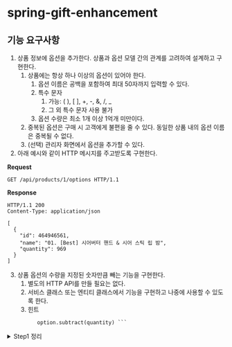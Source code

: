 # spring-gift-enhancement

## 기능 요구사항
1. 상품 정보에 옵션을 추가한다. 상품과 옵션 모델 간의 관계를 고려하여 설계하고 구현한다.
   1. 상품에는 항상 하나 이상의 옵션이 있어야 한다.
      1. 옵션 이름은 공백을 포함하여 최대 50자까지 입력할 수 있다.
      2. 특수 문자
         1. 가능:  ( ), [ ], +, -, &, /, _
         2. 그 외 특수 문자 사용 불가
      3. 옵션 수량은 최소 1개 이상 1억개 미만이다.
   2. 중복된 옵션은 구매 시 고객에게 불편을 줄 수 있다. 동일한 상품 내의 옵션 이름은 중복될 수 없다.
   3. (선택) 관리자 화면에서 옵션을 추가할 수 있다.
2. 아래 예시와 같이 HTTP 메시지를 주고받도록 구현한다.

**Request**
   ```
   GET /api/products/1/options HTTP/1.1
   ```

**Response**
   ```
   HTTP/1.1 200 
Content-Type: application/json

   [
     {
       "id": 464946561,
       "name": "01. [Best] 시어버터 핸드 & 시어 스틱 립 밤",
       "quantity": 969
     }
   ]

   ```
3. 상품 옵션의 수량을 지정된 숫자만큼 빼는 기능을 구현한다.
   1. 별도의 HTTP API를 만들 필요는 없다.
   2. 서비스 클래스 또는 엔티티 클래스에서 기능을 구현하고 나중에 사용할 수 있도록 한다.
   3. 힌트
      ```var option = optionRepository.findByProductId(productId).orElseThrow();
         option.subtract(quantity) ```

<details>
<summary> Step1 정리 </summary>
## 기능 요구 사항

1. 상품 정보에 카테고리를 추가한다.
   1. 상품 카테고리는 수정할 수 있다.
   2. 관리자 화면에서 상품을 추가할 때 카테고리를 지정할 수 있다.
2. 카테고리는 1차 카테고리만 있으며 2차 카테고리는 고려하지 않는다.
3. 카테고리의 예시는 아래와 같다.
   1. 교환권, 상품권, 뷰티, 패션, 식품, 리빙/도서, 레저/스포츠, 아티스트/캐릭터, 유아동/반려, 디지털/가전, 카카오프렌즈, 트렌드 선물, 백화점 ...
      아래 예시와 같이 HTTP 메시지를 주고 받도록 구현한다.

**Request**
```angular2html
GET /api/categories HTTP/1.1
```
**Response**
```angular2html
HTTP/1.1 200 
Content-Type: application/json

[
  {
    "id": 91,
    "name": "교환권",
    "color": "#6c95d1",
    "imageUrl": "https://gift-s.kakaocdn.net/dn/gift/images/m640/dimm_theme.png",
    "description": ""
  }
]
```

### 힌트
아래의 DDL을 보고 유추한다.
```angular2html
create table category
(
    id   bigint       not null auto_increment,
    name varchar(255) not null,
    primary key (id)
) engine=InnoDB

create table product
(
    price       integer      not null,
    category_id bigint       not null,
    id          bigint       not null auto_increment,
    name        varchar(15)  not null,
    image_url   varchar(255) not null,
    primary key (id)
) engine=InnoDB

alter table category
    add constraint uk_category unique (name)

alter table product
    add constraint fk_product_category_id_ref_category_id
        foreign key (category_id)
            references category (id)

```
</details>